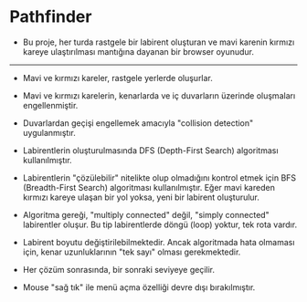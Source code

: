 # Pathfinder

- Bu proje, her turda rastgele bir labirent oluşturan ve mavi karenin kırmızı kareye ulaştırılması mantığına dayanan bir browser oyunudur.

***

- Mavi ve kırmızı kareler, rastgele yerlerde oluşurlar.

- Mavi ve kırmızı karelerin, kenarlarda ve iç duvarların üzerinde oluşmaları engellenmiştir.

- Duvarlardan geçişi engellemek amacıyla "collision detection" uygulanmıştır.

- Labirentlerin oluşturulmasında DFS (Depth-First Search) algoritması kullanılmıştır.

- Labirentlerin "çözülebilir" nitelikte olup olmadığını kontrol etmek için BFS (Breadth-First Search) algoritması kullanılmıştır. Eğer mavi kareden kırmızı kareye ulaşan bir yol yoksa, yeni bir labirent oluşturulur.

- Algoritma gereği, "multiply connected" değil, "simply connected" labirentler oluşur. Bu tip labirentlerde döngü (loop) yoktur, tek rota vardır.

- Labirent boyutu değiştirilebilmektedir. Ancak algoritmada hata olmaması için, kenar uzunluklarının "tek sayı" olması gerekmektedir.

- Her çözüm sonrasında, bir sonraki seviyeye geçilir.

- Mouse "sağ tık" ile menü açma özelliği devre dışı bırakılmıştır.